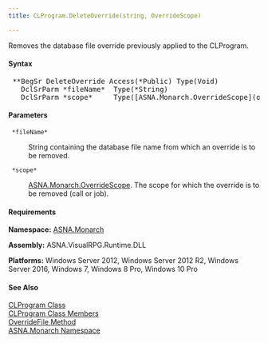 ```yaml
---
title: CLProgram.DeleteOverride(string, OverrideScope)

---
```


Removes the database file override previously applied to the CLProgram.

#### Syntax
<pre class="syntax"> **BegSr DeleteOverride Access(*Public) Type(Void)
   DclSrParm *fileName*  Type(*String)
   DclSrParm *scope*     Type([ASNA.Monarch.OverrideScope](overrideScope-enumeration.html))**       </pre>

#### Parameters
<dl>
        <dt>
          <code> *fileName* </code>
        </dt>
        <dd>

String containing the database file name from which an override is to be removed.
</dd>
        <dt>
          <code> *scope* </code>
        </dt>
        <dd>

[ ASNA.Monarch.OverrideScope](overrideScope-enumeration.html). The scope for which the override is to be removed (call or job).
</dd>
</dl>

<!-- start -->

#### Requirements
**Namespace:** [ASNA.Monarch](monarch-namespace.html)

**Assembly:** ASNA.VisualRPG.Runtime.DLL 

**Platforms:** Windows Server 2012, Windows Server 2012 R2, Windows Server 2016, Windows 7, Windows 8 Pro, Windows 10 Pro
<!-- end -->

#### See Also
[CLProgram Class](clprogram-class.html) <br clear="none" /> [ CLProgram Class Members](clprogram-class-members.html) <br clear="none" /> [ OverrideFile Method](clprogram-class-override-file-methods.html) <br clear="none" /> [ASNA.Monarch Namespace](monarch-namespace.html) 
